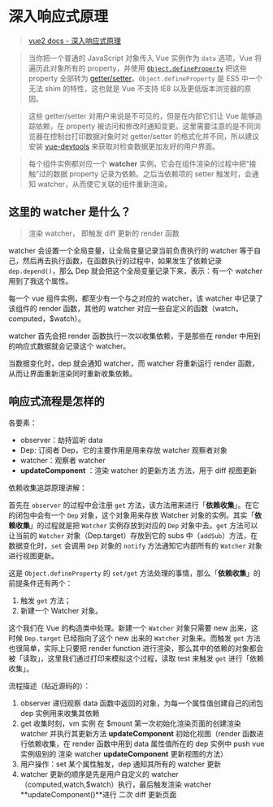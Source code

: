 # 深入响应式原理

> [vue2 docs - 深入响应式原理](https://v2.cn.vuejs.org/v2/guide/reactivity.html)

> 当你把一个普通的 JavaScript 对象传入 Vue 实例作为 `data` 选项，Vue 将遍历此对象所有的 property，并使用 [`Object.defineProperty`](https://developer.mozilla.org/zh-CN/docs/Web/JavaScript/Reference/Global_Objects/Object/defineProperty) 把这些 property 全部转为 [getter/setter](https://developer.mozilla.org/zh-CN/docs/Web/JavaScript/Guide/Working_with_Objects#定义_getters_与_setters)。`Object.defineProperty` 是 ES5 中一个无法 shim 的特性，这也就是 Vue 不支持 IE8 以及更低版本浏览器的原因。

> 这些 getter/setter 对用户来说是不可见的，但是在内部它们让 Vue 能够追踪依赖，在 property 被访问和修改时通知变更。这里需要注意的是不同浏览器在控制台打印数据对象时对 getter/setter 的格式化并不同，所以建议安装 [vue-devtools](https://github.com/vuejs/vue-devtools) 来获取对检查数据更加友好的用户界面。

> 每个组件实例都对应一个 **watcher** 实例，它会在组件渲染的过程中把“接触”过的数据 property 记录为依赖。之后当依赖项的 setter 触发时，会通知 watcher，从而使它关联的组件重新渲染。

<!-- ![data](./reactivity.png) -->

## 这里的 watcher 是什么？

> 渲染 watcher， 即触发 diff 更新的 render 函数

watcher 会设置一个全局变量，让全局变量记录当前负责执行的 watcher 等于自己，然后再去执行函数，在函数执行的过程中，如果发生了依赖记录 `dep.depend()`，那么 Dep 就会把这个全局变量记录下来，表示：有一个 watcher 用到了我这个属性。

每一个 vue 组件实例，都至少有一个与之对应的 watcher，该 watcher 中记录了该组件的 render 函数，其他的 watcher 对应一些自定义的函数（watch，computed，$watch）。

watcher 首先会把 render 函数执行一次以收集依赖，于是那些在 render 中用到的响应式数据就会记录这个 watcher。

当数据变化时，dep 就会通知 watcher，而 watcher 将重新运行 render 函数，从而让界面重新渲染同时重新收集依赖。

## 响应式流程是怎样的

各要素：

- observer：劫持监听 data
- Dep: 订阅者 Dep，它的主要作用是用来存放 watcher 观察者对象
- watcher：观察者 watcher
- **updateComponent** ：渲染 watcher 的更新方法 方法，用于 diff 视图更新

依赖收集追踪原理讲解：

首先在 `observer` 的过程中会注册 `get` 方法，该方法用来进行「**依赖收集**」。在它的闭包中会有一个 `Dep` 对象，这个对象用来存放 Watcher 对象的实例。其实「**依赖收集**」的过程就是把 `Watcher` 实例存放到对应的 `Dep` 对象中去。`get` 方法可以让当前的 `Watcher` 对象（Dep.target）存放到它的 subs 中（`addSub`）方法，在数据变化时，`set` 会调用 `Dep` 对象的 `notify` 方法通知它内部所有的 `Watcher` 对象进行视图更新。

这是 `Object.defineProperty` 的 `set/get` 方法处理的事情，那么「**依赖收集**」的前提条件还有两个：

1. 触发 `get` 方法；
2. 新建一个 Watcher 对象。

这个我们在 Vue 的构造类中处理。新建一个 `Watcher` 对象只需要 new 出来，这时候 `Dep.target` 已经指向了这个 new 出来的 `Watcher` 对象来。而触发 `get` 方法也很简单，实际上只要把 render function 进行渲染，那么其中的依赖的对象都会被「读取」，这里我们通过打印来模拟这个过程，读取 test 来触发 `get` 进行「依赖收集」。

流程描述（贴近源码的）：

1. observer 递归观察 data 函数中返回的对象，为每一个属性值创建自己的闭包 dep 实例用来收集其依赖
2. get 收集时刻，vm 实例 在 $mount 第一次初始化渲染页面的创建渲染 watcher 并执行其更新方法 **updateComponent** 初始化视图（render 函数进行依赖收集，在 render 函数中用到 data 属性值所在的 dep 实例中 push vue 实例级别的 渲染 watcher **updateComponent** 更新视图的方法）
3. 用户操作：set 某个属性触发，dep 通知其所有的 watcher 更新
4. watcher 更新的顺序是先是用户自定义的 watcher（computed,watch,$watch）执行，最后触发渲染 watcher **updateComponent()**进行 二次 diff 更新页面
